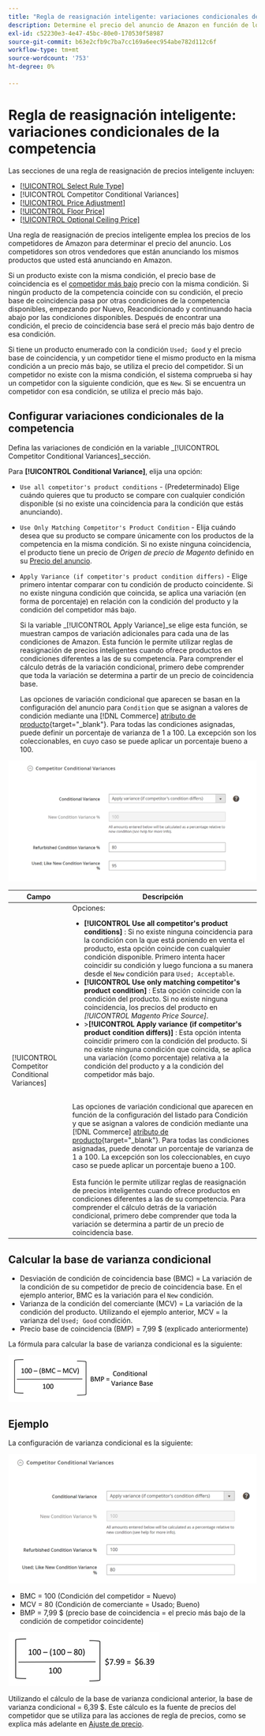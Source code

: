 ```yaml
---
title: "Regla de reasignación inteligente: variaciones condicionales de la competencia"
description: Determine el precio del anuncio de Amazon en función de los precios de la competencia y las condiciones del producto creando una regla de reasignación de precios inteligente.
exl-id: c52230e3-4e47-45bc-80e0-170530f58987
source-git-commit: b63e2cfb9c7ba7cc169a6eec954abe782d112c6f
workflow-type: tm+mt
source-wordcount: '753'
ht-degree: 0%

---
```


# Regla de reasignación inteligente: variaciones condicionales de la competencia

Las secciones de una regla de reasignación de precios inteligente incluyen:

- [[!UICONTROL Select Rule Type]](./intelligent-repricing-rules.md)
- [!UICONTROL Competitor Conditional Variances]
- [[!UICONTROL Price Adjustment]](./price-adjustment.md)
- [[!UICONTROL Floor Price]](./floor-price.md)
- [[!UICONTROL Optional Ceiling Price]](./optional-ceiling-price.md)

Una regla de reasignación de precios inteligente emplea los precios de los competidores de Amazon para determinar el precio del anuncio. Los competidores son otros vendedores que están anunciando los mismos productos que usted está anunciando en Amazon.

Si un producto existe con la misma condición, el precio base de coincidencia es el [competidor más bajo](./lowest-competitor-pricing.md) precio con la misma condición. Si ningún producto de la competencia coincide con su condición, el precio base de coincidencia pasa por otras condiciones de la competencia disponibles, empezando por Nuevo, Reacondicionado y continuando hacia abajo por las condiciones disponibles. Después de encontrar una condición, el precio de coincidencia base será el precio más bajo dentro de esa condición.

Si tiene un producto enumerado con la condición `Used; Good` y el precio base de coincidencia, y un competidor tiene el mismo producto en la misma condición a un precio más bajo, se utiliza el precio del competidor. Si un competidor no existe con la misma condición, el sistema comprueba si hay un competidor con la siguiente condición, que es `New`. Si se encuentra un competidor con esa condición, se utiliza el precio más bajo.

## Configurar variaciones condicionales de la competencia

Defina las variaciones de condición en la variable _[!UICONTROL Competitor Conditional Variances]_sección.

Para **[!UICONTROL Conditional Variance]**, elija una opción:

- `Use all competitor's product conditions` - (Predeterminado) Elige cuándo quieres que tu producto se compare con cualquier condición disponible (si no existe una coincidencia para la condición que estás anunciando).

- `Use Only Matching Competitor's Product Condition` - Elija cuándo desea que su producto se compare únicamente con los productos de la competencia en la misma condición. Si no existe ninguna coincidencia, el producto tiene un precio de _Origen de precio de Magento_ definido en su [Precio del anuncio](./listing-price.md).

- `Apply Variance (if competitor's product condition differs)` - Elige primero intentar comparar con tu condición de producto coincidente. Si no existe ninguna condición que coincida, se aplica una variación (en forma de porcentaje) en relación con la condición del producto y la condición del competidor más bajo.

   Si la variable _[!UICONTROL Apply Variance]_se elige esta función, se muestran campos de variación adicionales para cada una de las condiciones de Amazon. Esta función le permite utilizar reglas de reasignación de precios inteligentes cuando ofrece productos en condiciones diferentes a las de su competencia. Para comprender el cálculo detrás de la variación condicional, primero debe comprender que toda la variación se determina a partir de un precio de coincidencia base.

   Las opciones de variación condicional que aparecen se basan en la configuración del anuncio para `Condition` que se asignan a valores de condición mediante una [!DNL Commerce] [atributo de producto](https://docs.magento.com/user-guide/catalog/product-attributes.html){target="_blank"}. Para todas las condiciones asignadas, puede definir un porcentaje de varianza de 1 a 100. La excepción son los coleccionables, en cuyo caso se puede aplicar un porcentaje bueno a 100.

![Regla de reasignación de precios inteligente: variaciones condicionales del competidor](assets/amazon-competitor-cond-variances.png)

| Campo | Descripción |
|--- |--- |
| [!UICONTROL Competitor Conditional Variances] | Opciones: <ul><li>**[!UICONTROL Use all competitor's product conditions]** : Si no existe ninguna coincidencia para la condición con la que está poniendo en venta el producto, esta opción coincide con cualquier condición disponible. Primero intenta hacer coincidir su condición y luego funciona a su manera desde el `New` condición para `Used; Acceptable`.</li><li>**[!UICONTROL Use only matching competitor's product condition]** : Esta opción coincide con la condición del producto. Si no existe ninguna coincidencia, los precios del producto en _[!UICONTROL Magento Price Source]_.</li><li>>**[!UICONTROL Apply variance (if competitor's product condition differs)]** : Esta opción intenta coincidir primero con la condición del producto. Si no existe ninguna condición que coincida, se aplica una variación (como porcentaje) relativa a la condición del producto y a la condición del competidor más bajo.</li></ul><br><br>Las opciones de variación condicional que aparecen en función de la configuración del listado para Condición y que se asignan a valores de condición mediante una [!DNL Commerce] [atributo de producto](https://docs.magento.com/user-guide/catalog/product-attributes.html){target="_blank"}. Para todas las condiciones asignadas, puede denotar un porcentaje de varianza de 1 a 100. La excepción son los coleccionables, en cuyo caso se puede aplicar un porcentaje bueno a 100.<br><br>Esta función le permite utilizar reglas de reasignación de precios inteligentes cuando ofrece productos en condiciones diferentes a las de su competencia. Para comprender el cálculo detrás de la variación condicional, primero debe comprender que toda la variación se determina a partir de un precio de coincidencia base. |

## Calcular la base de varianza condicional

- Desviación de condición de coincidencia base (BMC) = La variación de la condición de su competidor de precio de coincidencia base. En el ejemplo anterior, BMC es la variación para el `New` condición.
- Varianza de la condición del comerciante (MCV) = La variación de la condición del producto. Utilizando el ejemplo anterior, MCV = la varianza del `Used; Good` condición.
- Precio base de coincidencia (BMP) = 7,99 $ (explicado anteriormente)

La fórmula para calcular la base de varianza condicional es la siguiente:

![fórmula de cálculo base de varianza condicional](assets/amazon-cond-variance-calc-1.png)

## Ejemplo

La configuración de varianza condicional es la siguiente:

![ejemplo de configuración de varianza condicional](assets/amazon-cond-variances.png)

- BMC = 100 (Condición del competidor = Nuevo)
- MCV = 80 (Condición de comerciante = Usado; Bueno)
- BMP = 7,99 $ (precio base de coincidencia = el precio más bajo de la condición de competidor coincidente)

![ejemplo de cálculo de base de varianza condicional](assets/amazon-cond-variance-calc-2.png)

Utilizando el cálculo de la base de varianza condicional anterior, la base de varianza condicional = 6,39 $. Este cálculo es la fuente de precios del competidor que se utiliza para las acciones de regla de precios, como se explica más adelante en [Ajuste de precio](./price-adjustment.md).
